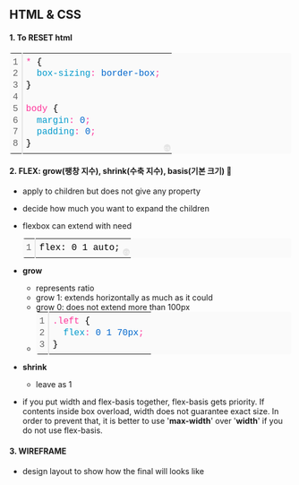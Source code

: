 ## **HTML & CSS**

#### 1\. To **RESET** html

<table class="colorscripter-code-table" style="margin: 0; padding: 0; border: none; background-color: #fafafa; border-radius: 4px;" cellspacing="0" cellpadding="0"><tbody><tr><td style="padding: 6px; border-right: 2px solid #e5e5e5;"><div style="margin: 0; padding: 0; word-break: normal; text-align: right; color: #666; font-family: Consolas, 'Liberation Mono', Menlo, Courier, monospace !important; line-height: 130%;"><div style="line-height: 130%;">1</div><div style="line-height: 130%;">2</div><div style="line-height: 130%;">3</div><div style="line-height: 130%;">4</div><div style="line-height: 130%;">5</div><div style="line-height: 130%;">6</div><div style="line-height: 130%;">7</div><div style="line-height: 130%;">8</div></div></td><td style="padding: 6px 0; text-align: left;"><div style="margin: 0; padding: 0; color: #010101; font-family: Consolas, 'Liberation Mono', Menlo, Courier, monospace !important; line-height: 130%;"><div style="padding: 0 6px; white-space: pre; line-height: 130%;"><span style="color: #ff3399;">*&nbsp;</span>{<span style="color: #0099cc;"></span></div><div style="padding: 0 6px; white-space: pre; line-height: 130%;"><span style="color: #0099cc;">&nbsp;&nbsp;box-sizing</span><span style="color: #ff3399;">:</span><span style="color: #0066cc;">&nbsp;border-box</span><span style="color: #ff3399;">;</span><span style="color: #0066cc;"></span></div><div style="padding: 0 6px; white-space: pre; line-height: 130%;"><span style="color: #0066cc;"></span>}<span style="color: #ff3399;"></span></div><div style="padding: 0 6px; white-space: pre; line-height: 130%;">&nbsp;</div><div style="padding: 0 6px; white-space: pre; line-height: 130%;"><span style="color: #ff3399;">body&nbsp;</span>{<span style="color: #0099cc;"></span></div><div style="padding: 0 6px; white-space: pre; line-height: 130%;"><span style="color: #0099cc;">&nbsp;&nbsp;margin</span><span style="color: #ff3399;">:</span><span style="color: #0066cc;">&nbsp;0</span><span style="color: #ff3399;">;</span><span style="color: #0099cc;"></span></div><div style="padding: 0 6px; white-space: pre; line-height: 130%;"><span style="color: #0099cc;">&nbsp;&nbsp;padding</span><span style="color: #ff3399;">:</span><span style="color: #0066cc;">&nbsp;0</span><span style="color: #ff3399;">;</span><span style="color: #0066cc;"></span></div><div style="padding: 0 6px; white-space: pre; line-height: 130%;"><span style="color: #0066cc;"></span>}</div></div></td><td style="vertical-align: bottom; padding: 0 2px 4px 0;"><a style="text-decoration: none; color: white;" href="http://colorscripter.com/info#e" target="_blank" rel="noopener"><span style="font-size: 9px; word-break: normal; background-color: #e5e5e5; color: white; border-radius: 10px; padding: 1px;">cs</span></a></td></tr></tbody></table>

#### **2\. FLEX: grow(팽창 지수), shrink(수축 지수), basis(기본 크기) 🤯**

-   apply to children but does not give any property
-   decide how much you want to expand the children
-   flexbox can extend with need
    
    <table class="colorscripter-code-table" style="margin: 0; padding: 0; border: none; background-color: #fafafa; border-radius: 4px;" cellspacing="0" cellpadding="0"><tbody><tr><td style="padding: 6px; border-right: 2px solid #e5e5e5;"><div style="margin: 0; padding: 0; word-break: normal; text-align: right; color: #666; font-family: Consolas, 'Liberation Mono', Menlo, Courier, monospace !important; line-height: 130%;"><div style="line-height: 130%;">1</div></div></td><td style="padding: 6px 0; text-align: left;"><div style="margin: 0; padding: 0; color: #010101; font-family: Consolas, 'Liberation Mono', Menlo, Courier, monospace !important; line-height: 130%;"><div style="padding: 0 6px; white-space: pre; line-height: 130%;">flex:&nbsp;0&nbsp;1&nbsp;auto;</div></div></td><td style="vertical-align: bottom; padding: 0 2px 4px 0;"><a style="text-decoration: none; color: white;" href="http://colorscripter.com/info#e" target="_blank" rel="noopener"><span style="font-size: 9px; word-break: normal; background-color: #e5e5e5; color: white; border-radius: 10px; padding: 1px;">cs</span></a></td></tr></tbody></table>
    
-   **grow**
    -   represents ratio
    -   grow 1: extends horizontally as much as it could
    -   grow 0: does not extend more than 100px
    -   <table class="colorscripter-code-table" style="margin: 0; padding: 0; border: none; background-color: #fafafa; border-radius: 4px;" cellspacing="0" cellpadding="0"><tbody><tr><td style="padding: 6px; border-right: 2px solid #e5e5e5;"><div style="margin: 0; padding: 0; word-break: normal; text-align: right; color: #666; font-family: Consolas, 'Liberation Mono', Menlo, Courier, monospace !important; line-height: 130%;"><div style="line-height: 130%;">1</div><div style="line-height: 130%;">2</div><div style="line-height: 130%;">3</div></div></td><td style="padding: 6px 0; text-align: left;"><div style="margin: 0; padding: 0; color: #010101; font-family: Consolas, 'Liberation Mono', Menlo, Courier, monospace !important; line-height: 130%;"><div style="padding: 0 6px; white-space: pre; line-height: 130%;"><span style="color: #ff3399;">.left&nbsp;</span>{<span style="color: #0099cc;"></span></div><div style="padding: 0 6px; white-space: pre; line-height: 130%;"><span style="color: #0099cc;">&nbsp;&nbsp;flex</span><span style="color: #ff3399;">:</span><span style="color: #0066cc;">&nbsp;0&nbsp;1&nbsp;70px</span><span style="color: #ff3399;">;</span><span style="color: #0066cc;"></span></div><div style="padding: 0 6px; white-space: pre; line-height: 130%;"><span style="color: #0066cc;"></span>}</div></div></td><td style="vertical-align: bottom; padding: 0 2px 4px 0;">&nbsp;</td></tr></tbody></table>
        
-   **shrink**  
    -   leave as 1
-   if you put width and flex-basis together, flex-basis gets priority. If contents inside box overload, width does not guarantee exact size. In order to prevent that, it is better to use '**max-width**' over '**width**' if you do not use flex-basis.

#### **3\. WIREFRAME**

-   design layout to show how the final will looks like